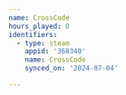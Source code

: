 ```yaml
---
name: CrossCode
hours_played: 0
identifiers:
  - type: steam
    appid: '368340'
    name: CrossCode
    synced_on: '2024-07-04'

---
```

